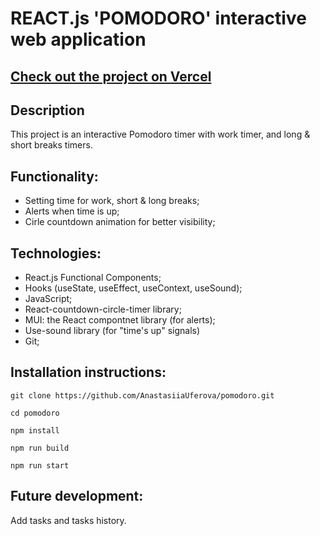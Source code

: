 # REACT.js 'POMODORO' interactive web application 

## [Check out the project on Vercel](https://pomodoro-anastasiiauferova.vercel.app)

## Description

This project is an interactive Pomodoro timer with work timer, and long & short breaks timers.

## Functionality:

* Setting time for work, short & long breaks;
* Alerts when time is up;
* Cirle countdown animation for better visibility;

## Technologies:

* React.js Functional Components;
* Hooks (useState, useEffect, useContext, useSound);
* JavaScript;
* React-countdown-circle-timer library;
* MUI: the React compontnet library (for alerts);
* Use-sound library (for "time's up" signals)
* Git;

## Installation instructions:

```
git clone https://github.com/AnastasiiaUferova/pomodoro.git

cd pomodoro

npm install 

npm run build

npm run start
```
## Future development:

Add tasks and tasks history. 
